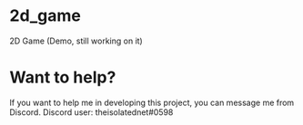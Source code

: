 # 2d_game
2D Game (Demo, still working on it)
# Want to help?
If you want to help me in developing this project, you can message me from Discord. 
Discord user: theisolatednet#0598
